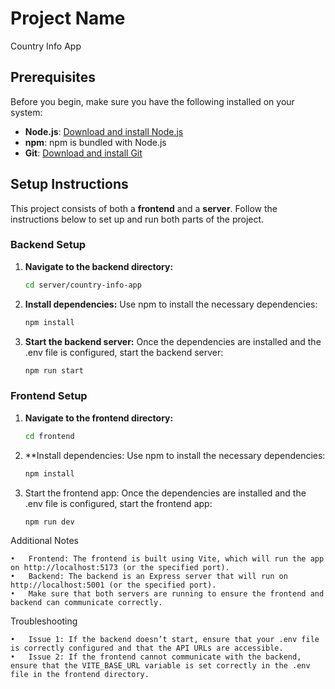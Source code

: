 # Project Name

Country Info App

## Prerequisites

Before you begin, make sure you have the following installed on your system:

- **Node.js**: [Download and install Node.js](https://nodejs.org/)
- **npm**: npm is bundled with Node.js
- **Git**: [Download and install Git](https://git-scm.com/)

## Setup Instructions

This project consists of both a **frontend** and a **server**. Follow the instructions below to set up and run both parts of the project.

### Backend Setup

1. **Navigate to the backend directory:**

   ```bash
   cd server/country-info-app
   ```

2. **Install dependencies:**
   Use npm to install the necessary dependencies:

   ```bash
   npm install
   ```

3. **Start the backend server:**
   Once the dependencies are installed and the .env file is configured, start the backend server:

    ```bash
    npm run start
    ```


###  Frontend Setup

1. **Navigate to the frontend directory:**

      ```bash
      cd frontend
     ```

2. **Install dependencies:
   Use npm to install the necessary dependencies:

   ```bash
   npm install
   ```

3. Start the frontend app:
   Once the dependencies are installed and the .env file is configured, start the frontend app:

    ```bash
    npm run dev
    ```


Additional Notes

	•	Frontend: The frontend is built using Vite, which will run the app on http://localhost:5173 (or the specified port).
	•	Backend: The backend is an Express server that will run on http://localhost:5001 (or the specified port).
	•	Make sure that both servers are running to ensure the frontend and backend can communicate correctly.


Troubleshooting

	•	Issue 1: If the backend doesn’t start, ensure that your .env file is correctly configured and that the API URLs are accessible.
	•	Issue 2: If the frontend cannot communicate with the backend, ensure that the VITE_BASE_URL variable is set correctly in the .env file in the frontend directory.